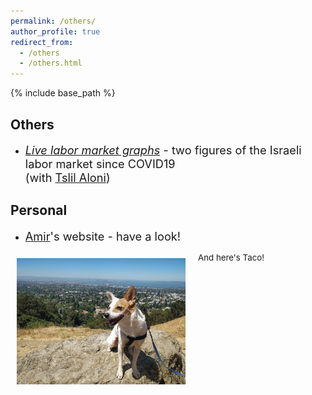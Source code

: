 ```yaml
---
permalink: /others/
author_profile: true
redirect_from:
  - /others
  - /others.html
---
```



{% include base_path %}
## Others
- <span style="font-size:1.3em"> [*Live labor market graphs*](https://sites.google.com/view/tslil-aloni/labormarketcovid19?authuser=0)  - two figures of the Israeli labor market since COVID19  
(with [Tslil Aloni](https://sites.google.com/view/tslil-aloni/home?authuser=0)) </span>
 
## Personal
- <span style="font-size:1.3em">  [Amir](https://www.amirbar.net)'s website - have a look! </span>

<span style="font-size:0.95em; align:center">And here's Taco! </span>
<span style="font-size:0.95em; align:center">
<img class="img-responsive" style="float: left; margin: 10px 20px 20px 10px;" src="/images/Taco_berkeley.jpeg" width="270">
</span>